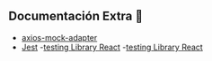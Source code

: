## Documentación Extra 🦾
- [axios-mock-adapter](https://www.npmjs.com/package/axios-mock-adapter)
- [Jest](https://jestjs.io/)
-[testing Library React](https://testing-library.com/docs/react-testing-library/api/#render)
-[testing Library React](https://testing-library.com/docs/dom-testing-library/api-async/)
